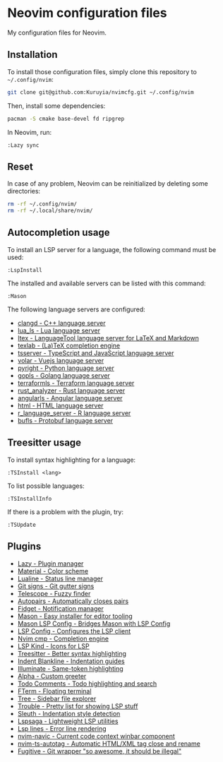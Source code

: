 # Neovim configuration files
My configuration files for Neovim.

## Installation
To install those configuration files, simply clone this repository to `~/.config/nvim`:
```sh
git clone git@github.com:Kuruyia/nvimcfg.git ~/.config/nvim
```

Then, install some dependencies:
```sh
pacman -S cmake base-devel fd ripgrep
```

In Neovim, run:
```vim
:Lazy sync
```

## Reset
In case of any problem, Neovim can be reinitialized by deleting some directories:
```sh
rm -rf ~/.config/nvim/
rm -rf ~/.local/share/nvim/
```

## Autocompletion usage
To install an LSP server for a language, the following command must be used:
```vim
:LspInstall
```

The installed and available servers can be listed with this command:
```vim
:Mason
```

The following language servers are configured:
- [clangd - C++ language server](https://clangd.llvm.org/)
- [lua_ls - Lua language server](https://github.com/luals/lua-language-server)
- [ltex - LanguageTool language server for LaTeX and Markdown](https://github.com/valentjn/ltex-ls)
- [texlab - (La)TeX completion engine](https://github.com/latex-lsp/texlab)
- [tsserver - TypeScript and JavaScript language server](https://github.com/theia-ide/typescript-language-server)
- [volar - Vuejs language server](https://github.com/vuejs/language-tools/tree/master/packages/vue-language-server)
- [pyright - Python language server](https://github.com/microsoft/pyright)
- [gopls - Golang language server](https://github.com/golang/tools/tree/master/gopls)
- [terraformls - Terraform language server](https://github.com/hashicorp/terraform-ls)
- [rust_analyzer - Rust language server](https://github.com/rust-analyzer/rust-analyzer)
- [angularls - Angular language server](https://github.com/angular/vscode-ng-language-service)
- [html - HTML language server](https://github.com/hrsh7th/vscode-langservers-extracted)
- [r_language_server - R language server](https://github.com/REditorSupport/languageserver)
- [bufls - Protobuf language server](https://github.com/bufbuild/buf-language-server)

## Treesitter usage
To install syntax highlighting for a language:
```vim
:TSInstall <lang>
```

To list possible languages:
```vim
:TSInstallInfo
```

If there is a problem with the plugin, try:
```vim
:TSUpdate
```

## Plugins
- [Lazy - Plugin manager](https://github.com/folke/lazy.nvim)
- [Material - Color scheme](https://github.com/marko-cerovac/material.nvim)
- [Lualine - Status line manager](https://github.com/nvim-lualine/lualine.nvim)
- [Git signs - Git gutter signs](https://github.com/lewis6991/gitsigns.nvim)
- [Telescope - Fuzzy finder](https://github.com/nvim-telescope/telescope.nvim)
- [Autopairs - Automatically closes pairs](https://github.com/windwp/nvim-autopairs)
- [Fidget - Notification manager](https://github.com/j-hui/fidget.nvim)
- [Mason - Easy installer for editor tooling](https://github.com/williamboman/mason.nvim)
- [Mason LSP Config - Bridges Mason with LSP Config](https://github.com/williamboman/mason-lspconfig.nvim)
- [LSP Config - Configures the LSP client](https://github.com/neovim/nvim-lspconfig)
- [Nvim cmp - Completion engine](https://github.com/hrsh7th/nvim-cmp)
- [LSP Kind - Icons for LSP](https://github.com/onsails/lspkind.nvim)
- [Treesitter - Better syntax highlighting](https://github.com/nvim-treesitter/nvim-treesitter)
- [Indent Blankline - Indentation guides](https://github.com/lukas-reineke/indent-blankline.nvim)
- [Illuminate - Same-token highlighting](https://github.com/RRethy/vim-illuminate)
- [Alpha - Custom greeter](https://github.com/goolord/alpha-nvim)
- [Todo Comments - Todo highlighting and search](https://github.com/folke/todo-comments.nvim)
- [FTerm - Floating terminal](https://github.com/numToStr/FTerm.nvim)
- [Tree - Sidebar file explorer](https://github.com/nvim-tree/nvim-tree.lua)
- [Trouble - Pretty list for showing LSP stuff](https://github.com/folke/trouble.nvim)
- [Sleuth - Indentation style detection](https://github.com/tpope/vim-sleuth)
- [Lspsaga - Lightweight LSP utilities](https://github.com/glepnir/lspsaga.nvim)
- [Lsp lines - Error line rendering](https://git.sr.ht/~whynothugo/lsp_lines.nvim)
- [nvim-navic - Current code context winbar component](https://github.com/SmiteshP/nvim-navic)
- [nvim-ts-autotag - Automatic HTML/XML tag close and rename](https://github.com/windwp/nvim-ts-autotag)
- [Fugitive - Git wrapper "so awesome, it should be illegal"](https://github.com/tpope/vim-fugitive)
